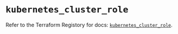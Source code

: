 # `kubernetes_cluster_role`

Refer to the Terraform Registory for docs: [`kubernetes_cluster_role`](https://registry.terraform.io/providers/hashicorp/kubernetes/2.20.0/docs/resources/cluster_role).
